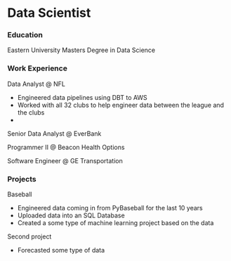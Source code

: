 # Data Scientist

### Education
Eastern University
Masters Degree in Data Science

### Work Experience
Data Analyst @ NFL 
- Engineered data pipelines using DBT to AWS
- Worked with all 32 clubs to help engineer data between the league and the clubs
- 

Senior Data Analyst @ EverBank 

Programmer II @ Beacon Health Options

Software Engineer @ GE Transportation

### Projects
Baseball 
- Engineered data coming in from PyBaseball for the last 10 years
- Uploaded data into an SQL Database
- Created a some type of machine learning project based on the data

Second project
- Forecasted some type of data







